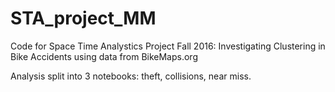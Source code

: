 # STA_project_MM

Code for Space Time Analystics Project Fall 2016: Investigating Clustering in Bike Accidents using data from BikeMaps.org

Analysis split into 3 notebooks: theft, collisions, near miss. 
